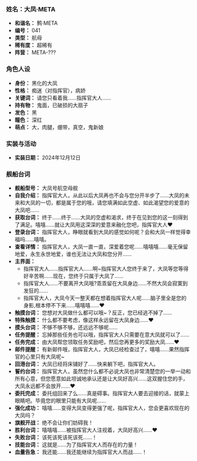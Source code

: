 ### 姓名：大凤·META
* **和谐名：** 鹩·META
* **编号：** 041
* **类型：** 航母
* **稀有度：** 超稀有
* **阵营：** META-???


### 角色人设
* **身份：** 黑化的大凤
* **性格：** 痴迷（对指挥官），病娇
* **关键词：** 请您只看着我……指挥官大人……
* **持有物：** 鬼面，已破损的大扇子
* **发色：** 黑
* **瞳色：** 深红
* **萌点：** 大，肉腿，绷带，真空，鬼新娘


### 实装与活动
* **实装日期：** 2024年12月12日


### 舰船台词
* **舰船型号：** 大凤号航空母舰
* **自我介绍：** 指挥官大人，从此以后大凤再也不会与您分开半步了……大凤的未来和大凤的一切，都是属于您的哦，请您填满如此空虚、如此渴望您的爱意的大凤吧……
* **获取台词：** 终于……终于……大凤的空虚和渴求，终于在见到您的这一刻得到了满足。嘻嘻……就让大凤用这深深的爱意来融化您吧，指挥官大人❤
* **登录台词：** 指挥官大人，睁眼就看到大凤的感觉如何呢？会和大凤一样觉得幸福吗……嘻嘻。
* **查看详情：** 指挥官大人，大凤一直一直，深爱着您呢……嘻嘻嘻……毫无保留地爱，永生永世地爱，谁也无法让大凤和您分开……
* **主界面：**
  * 指挥官大人……指挥官大人……啊~指挥官大人您终于来了，大凤等您等得好辛苦啊……现在，您终于只属于大凤了……
  * 指挥官大人……不要离开大凤哦?乖乖留在大凤身边……不然大凤会寂寞到发狂的……
  * 指挥官大人，大凤今天一整天都在想着指挥官大人呢……脑子里全是您的身影,根本停不下来……嘻嘻嘻……❤
* **触摸台词：** 您想对大凤做什么都可以哦~？反正，您已经逃不掉了……
* **特殊触摸：** 什么都不要考虑，像这样永远留在大凤身边……❤
* **摸头台词：** 不够不够不够，还远远不够呢……
* **任务提醒：** 忘掉那些任务也可以哦，指挥官大人只需要在意大凤就可以了……
* **任务完成：** 由大凤帮您领取任务奖励吧，然后您再更多的奖励大凤……❤
* **邮件提醒：** 有新邮件哦，指挥官大人，大凤已经检查过了，嘻嘻……果然指挥官的心里只有大凤呢~
* **回港台词：** 大凤已经将床铺好了……快来躺下吧，指挥官大人。
* **誓约台词：** 指挥官大人，虽然您什么都不必说大凤也非常清楚您的一举一动和所有心意，但您愿意如此坦诚地承认还是让大凤好高兴……这双握住您的手，大凤永远都不会放开……❤
* **委托完成：** 委托组回来了么……真是碍事。指挥官大人要去迎接的话，就蒙上眼睛吧。毕竟您的眼里只能有大凤呢……
* **强化成功：** 嘻嘻……变得大凤变得更强了呢，指挥官大人，您会更喜欢现在的大凤吗？
* **旗舰开战：** 绝不会让你们妨碍我！
* **胜利台词：** 嘻嘻嘻……被指挥官大人注视着，大凤好高兴……❤
* **失败台词：** 该死该死该死该死……！
* **技能台词：** 这就是……为了指挥官大人而存在的力量！
* **血量告急：** 我还能……我还能继续为指挥官大人而战……！
